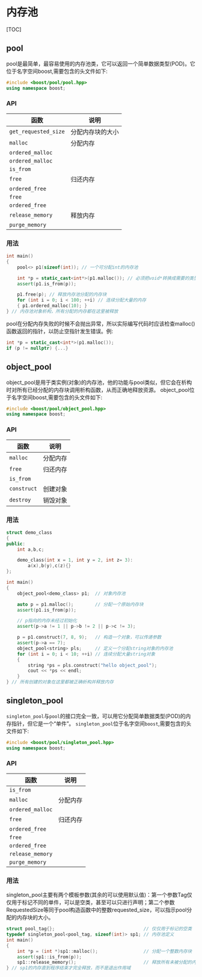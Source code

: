 # 内存池

[TOC]



## pool

pool是最简单，最容易使用的内存池类，它可以返回一个简单数据类型(POD)。它位于名字空间boost,需要包含的头文件如下:

```C++
#include <boost/pool/pool.hpp>
using namespace boost;
```

### API

| 函数                 | 说明             |
| -------------------- | ---------------- |
| `get_requested_size` | 分配内存块的大小 |
| `malloc`             | 分配内存         |
| `ordered_malloc`     |                  |
| `ordered_malloc`     |                  |
| `is_from`            |                  |
| `free`               | 归还内存         |
| `ordered_free`       |                  |
| `free`               |                  |
| `ordered_free`       |                  |
| `release_memory`     | 释放内存         |
| `purge_memory`       |                  |

### 用法

```c++
int main()
{
    pool<> p1(sizeof(int)); // 一个可分配int的内存池

    int *p = static_cast<int*>(p1.malloc()); // 必须把void*转换成需要的类型
    assert(p1.is_from(p));

    p1.free(p); // 释放内存池分配的内存块
    for (int i = 0; i < 100; ++i) // 连续分配大量的内存
    { p1.ordered_malloc(10); }
} // 内存池对象析构，所有分配的内存都在这里被释放
```

pool在分配内存失败的时候不会抛出异常，所以实际编写代码时应该检查malloc()函数返回的指针，以防止空指针发生错误。例:

```c++
int *p = static_cast<int*>(p1.malloc());
if (p != nullptr) {...}
```



## object_pool

object_pool是用于类实例(对象)的内存池，他的功能与pool类似，但它会在析构时对所有已经分配的内存块调用析构函数，从而正确地释放资源。
object_pool位于名字空间boost,需要包含的头文件如下:

```c++
#include <boost/pool/object_pool.hpp>
using namespace boost;
```

### API

| 函数        | 说明     |
| ----------- | -------- |
| `malloc`    | 分配内存 |
| `free`      | 归还内存 |
| `is_from`   |          |
| `construct` | 创建对象 |
| `destroy`   | 销毁对象 |

### 用法

```c++
struct demo_class
{
public:
    int a,b,c;

    demo_class(int x = 1, int y = 2, int z= 3):
        a(x),b(y),c(z){}
};

int main()
{
    object_pool<demo_class> p1;  // 对象内存池

    auto p = p1.malloc();        // 分配一个原始内存块
    assert(p1.is_from(p));

    // p指向的内存未经过初始化
    assert(p->a != 1 || p->b != 2 || p->c != 3);

    p = p1.construct(7, 8, 9);   // 构造一个对象，可以传递参数
    assert(p->a == 7);
    object_pool<string> pls;     // 定义一个分配string对象的内存池
    for (int i = 0; i < 10; ++i) // 连续分配大量string对象
    {
        string *ps = pls.construct("hello object_pool");
        cout << *ps << endl;
    }
} // 所有创建的对象在这里都被正确析构并释放内存
```



## singleton_pool

`singleton_pool`与`pool`的接口完全一致，可以用它分配简单数据类型(POD)的内存指针，但它是一个“单件”。
`singleton_pool`位于名字空间`boost`,需要包含的头文件如下:

```c++
#include <boost/pool/singleton_pool.hpp>
using namespace boost;
```

### API

| 函数             | 说明     |
| ---------------- | -------- |
| `is_from`        |          |
| `malloc`         | 分配内存 |
| `ordered_malloc` |          |
| `free`           | 归还内存 |
| `ordered_free`   |          |
| `free`           |          |
| `ordered_free`   |          |
| `release_memory` |          |
| `purge_memory`   |          |

### 用法

singleton_pool主要有两个模板参数(其余的可以使用默认值)：第一个参数Tag仅仅用于标记不同的单件，可以是空类，甚至可以只进行声明；第二个参数RequestedSize等同于pool构造函数中的整数requested_size，可以指示pool分配的内存块的大小。

```c++
struct pool_tag{};                                 // 仅仅用于标记的空类
typedef singleton_pool<pool_tag, sizeof(int)> sp1; // 内存池定义
int main()
{
    int *p = (int *)sp1::malloc();                 // 分配一个整数内存块
    assert(sp1::is_from(p));
    sp1::release_memory();                         // 释放所有未被分配的内存
} // sp1的内存直到程序结束才完全释放，而不是退出作用域
```

